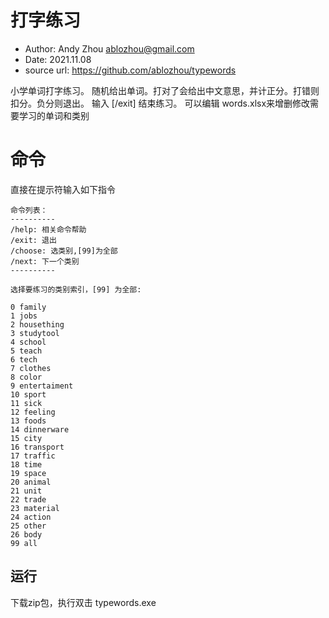 # 打字练习
- Author: Andy Zhou <ablozhou@gmail.com>
- Date: 2021.11.08
- source url: https://github.com/ablozhou/typewords
  
小学单词打字练习。
随机给出单词。打对了会给出中文意思，并计正分。打错则扣分。负分则退出。
输入 [/exit] 结束练习。
可以编辑 words.xlsx来增删修改需要学习的单词和类别

# 命令
直接在提示符输入如下指令
```
命令列表：
----------
/help: 相关命令帮助
/exit: 退出
/choose: 选类别,[99]为全部
/next: 下一个类别
----------

选择要练习的类别索引，[99] 为全部:

0 family
1 jobs
2 housething
3 studytool
4 school
5 teach
6 tech
7 clothes
8 color
9 entertaiment
10 sport
11 sick
12 feeling
13 foods
14 dinnerware
15 city
16 transport
17 traffic
18 time
19 space
20 animal
21 unit
22 trade
23 material
24 action
25 other
26 body
99 all
```


## 运行
下载zip包，执行双击 typewords.exe
